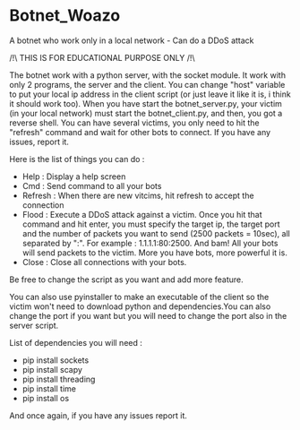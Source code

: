 # Botnet_Woazo
A botnet who work only in a local network - Can do a DDoS attack

/!\ THIS IS FOR EDUCATIONAL PURPOSE ONLY /!\ 

The botnet work with a python server, with the socket module. It work with only 2 programs, the server and the client. You can change "host" variable to put your local ip address in the client script (or just leave it like it is, i think it should work too). When you have start the botnet_server.py, your victim (in your local network) must start the botnet_client.py, and then, you got a reverse shell. You can have several victims, you only need to hit the "refresh" command and wait for other bots to connect. If you have any issues, report it.

Here is the list of things you can do :

- Help : Display a help screen
- Cmd  : Send command to all your bots
- Refresh : When there are new vitcims, hit refresh to accept the connection
- Flood : Execute a DDoS attack against a victim. Once you hit that command and hit enter, you must specify the target ip, the target port and the number of packets you want to send (2500 packets = 10sec), all separated by ":". For example : 1.1.1.1:80:2500. And bam! All your bots will send packets to the victim. More you have bots, more powerful it is.
- Close : Close all connections with your bots.

Be free to change the script as you want and add more feature.

You can also use pyinstaller to make an executable of the client so the victim won't need to download python and dependencies.You can also change the port if you want but you will need to change the port also in the server script.


List of dependencies you will need :

- pip install sockets
- pip install scapy
- pip install threading
- pip install time
- pip install os


And once again, if you have any issues report it.
